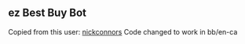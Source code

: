 ## ez Best Buy Bot

Copied from this user: [nickconnors](https://github.com/nickconnors/RTX-3070-Best-Buy-Bot)
Code changed to work in bb/en-ca
